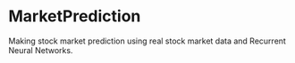 # MarketPrediction
Making stock market prediction using real stock market data and Recurrent Neural Networks.


